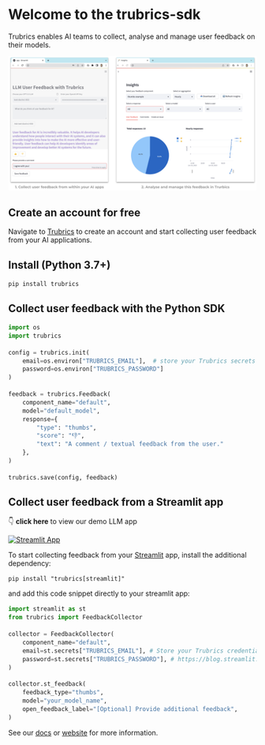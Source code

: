 # Welcome to the trubrics-sdk

Trubrics enables AI teams to collect, analyse and manage user feedback on their models.

<img src="./assets/trubrics-example.png"  width="800">

## Create an account for free

Navigate to [Trubrics](https://trubrics.streamlit.app/) to create an account and start collecting user feedback from your AI applications.

## Install (Python 3.7+)

```console
pip install trubrics
```

## Collect user feedback with the Python SDK

```python
import os
import trubrics

config = trubrics.init(
    email=os.environ["TRUBRICS_EMAIL"],  # store your Trubrics secrets in environment variables
    password=os.environ["TRUBRICS_PASSWORD"]
)

feedback = trubrics.Feedback(
    component_name="default",
    model="default_model",
    response={
        "type": "thumbs",
        "score": "👎",
        "text": "A comment / textual feedback from the user."
    },
)

trubrics.save(config, feedback)
```

## Collect user feedback from a Streamlit app

👇 **click here** to view our demo LLM app

[![Streamlit App](https://static.streamlit.io/badges/streamlit_badge_black_white.svg)](https://trubrics-llm-example.streamlit.app/)

To start collecting feedback from your [Streamlit](https://streamlit.io/) app, install the additional dependency:

```console
pip install "trubrics[streamlit]"
```

and add this code snippet directly to your streamlit app:

```python
import streamlit as st
from trubrics import FeedbackCollector

collector = FeedbackCollector(
    component_name="default",
    email=st.secrets["TRUBRICS_EMAIL"], # Store your Trubrics credentials in st.secrets:
    password=st.secrets["TRUBRICS_PASSWORD"], # https://blog.streamlit.io/secrets-in-sharing-apps/
)

collector.st_feedback(
    feedback_type="thumbs",
    model="your_model_name",
    open_feedback_label="[Optional] Provide additional feedback",
)
```

See our [docs](trubrics.github.io/trubrics-sdk/) or [website](https://www.trubrics.com/home) for more information.
